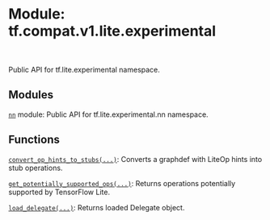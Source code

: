 <div itemscope itemtype="http://developers.google.com/ReferenceObject">
<meta itemprop="name" content="tf.compat.v1.lite.experimental" />
<meta itemprop="path" content="Stable" />
</div>

# Module: tf.compat.v1.lite.experimental


<table class="tfo-notebook-buttons tfo-api" align="left">
</table>



Public API for tf.lite.experimental namespace.



## Modules

[`nn`](../../../../tf/compat/v1/lite/experimental/nn.md) module: Public API for tf.lite.experimental.nn namespace.

## Functions

[`convert_op_hints_to_stubs(...)`](../../../../tf/compat/v1/lite/experimental/convert_op_hints_to_stubs.md): Converts a graphdef with LiteOp hints into stub operations.

[`get_potentially_supported_ops(...)`](../../../../tf/compat/v1/lite/experimental/get_potentially_supported_ops.md): Returns operations potentially supported by TensorFlow Lite.

[`load_delegate(...)`](../../../../tf/lite/experimental/load_delegate.md): Returns loaded Delegate object.

